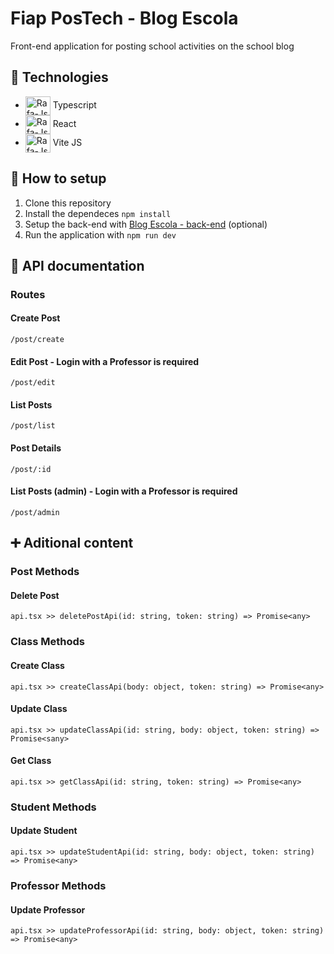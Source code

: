 # Fiap PosTech -  Blog Escola

Front-end application for posting school activities on the school blog

## 🚀 Technologies

<ul>
<li><img align="center" alt="Rafa-Js" height="30" width="40" src="https://cdn.jsdelivr.net/gh/devicons/devicon@latest/icons/typescript/typescript-original.svg"> Typescript</li>
<li><img align="center" alt="Rafa-Js" height="30" width="40" src="https://cdn.jsdelivr.net/gh/devicons/devicon@latest/icons/react/react-original.svg"> React</li>
<li><img align="center" alt="Rafa-Js" height="30" width="40" src="https://cdn.jsdelivr.net/gh/devicons/devicon@latest/icons/vitejs/vitejs-original.svg"> Vite JS</li>
</ul>

## 🔨 How to setup

1. Clone this repository
2. Install the dependeces `npm install`
3. Setup the back-end with <a href="https://www.github.com/lucaskrsi/blog-escola">Blog Escola - back-end</a> (optional)
4. Run the application with `npm run dev`

## 📑 API documentation

### Routes

#### Create Post
```
/post/create
```

#### Edit Post - Login with a Professor is required
```
/post/edit
```

#### List Posts
```
/post/list
```

#### Post Details
```
/post/:id
```

#### List Posts (admin) - Login with a Professor is required
```
/post/admin
```

## ➕ Aditional content

### Post Methods

#### Delete Post
```
api.tsx >> deletePostApi(id: string, token: string) => Promise<any>
```

### Class Methods

#### Create Class
```
api.tsx >> createClassApi(body: object, token: string) => Promise<any>
```
#### Update Class
```
api.tsx >> updateClassApi(id: string, body: object, token: string) => Promise<sany>
```
#### Get Class
```
api.tsx >> getClassApi(id: string, token: string) => Promise<any>
```

### Student Methods

#### Update Student
```
api.tsx >> updateStudentApi(id: string, body: object, token: string) => Promise<any>
```

### Professor Methods

#### Update Professor
```
api.tsx >> updateProfessorApi(id: string, body: object, token: string) => Promise<any>
```